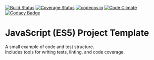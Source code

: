 [![Build Status](https://travis-ci.org/seanstrom/es5-project-template.svg)](https://travis-ci.org/seanstrom/es5-project-template)
[![Coverage Status](https://coveralls.io/repos/seanstrom/es5-project-template/badge.svg?branch=master&service=github)](https://coveralls.io/github/seanstrom/es5-project-template?branch=master)
[![codecov.io](http://codecov.io/github/seanstrom/es5-project-template/coverage.svg?branch=master)](http://codecov.io/github/seanstrom/es5-project-template?branch=master)
[![Code Climate](https://codeclimate.com/github/seanstrom/es5-project-template/badges/gpa.svg)](https://codeclimate.com/github/seanstrom/es5-project-template)
[![Codacy Badge](https://api.codacy.com/project/badge/1855a15a249847bd8eb648054b6b1bbc)](https://www.codacy.com/app/seanstrom/es5-project-template)

# JavaScript (ES5) Project Template

A small example of code and test structure.  
Includes tools for writing tests, linting, and code coverage.
